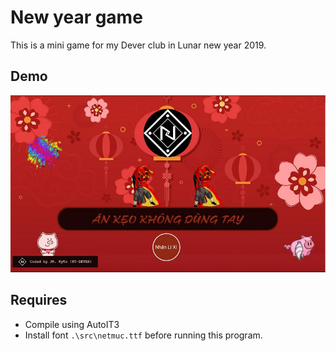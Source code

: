 # New year game
This is a mini game for my Dever club in Lunar new year 2019.

## Demo
![Mini game demo](./src/demo.jpg)

## Requires
- Compile using AutoIT3
- Install font `.\src\netmuc.ttf` before running this program.
